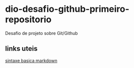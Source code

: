 # dio-desafio-github-primeiro-repositorio
Desafio de projeto sobre Git/Github

## links uteis
[sintaxe basica markdown](https://www.markdownguide.org/getting-started/)
